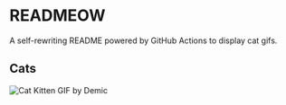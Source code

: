# READMEOW

A self-rewriting README powered by GitHub Actions to display cat gifs.

## Cats

![Cat Kitten GIF by Demic](https://media3.giphy.com/media/3oriO0OEd9QIDdllqo/200.gif?cid=9acd02da3rjgcqxa36sslu8znfp2s4cx3cf3xv1jbiu5ygz4&ep=v1_gifs_search&rid=200.gif&ct=g)
